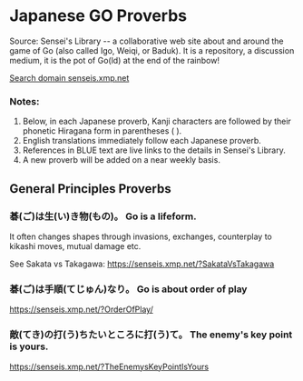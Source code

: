 # Japanese GO Proverbs

Source:   Sensei's Library -- a collaborative web site about and around the
game of Go (also called Igo, Weiqi, or Baduk). It is a repository, a discussion
medium, it is the pot of Go(ld) at the end of the rainbow!

[Search domain senseis.xmp.net](https://senseis.xmp.net)

### Notes:

1.   Below, in each Japanese proverb, Kanji characters are followed by their phonetic Hiragana form in parentheses ( ).
2.   English translations immediately follow each Japanese proverb.
3.   References in BLUE text are live links to the details in Sensei's Library.
4.   A new proverb will be added on a near weekly basis.

## General Principles Proverbs

### 碁(ご)は生(い)き物(もの)。 Go is a lifeform.

   It often changes shapes through invasions, exchanges, counterplay to kikashi moves, mutual damage etc.

   See Sakata vs Takagawa:  https://senseis.xmp.net/?SakataVsTakagawa

### 碁(ご)は手順(てじゅん)なり。 Go is about order of play 

   https://senseis.xmp.net/?OrderOfPlay/

### 敵(てき)の打(う)ちたいところに打(う)て。 The enemy's key point is yours.

   https://senseis.xmp.net/?TheEnemysKeyPointIsYours
